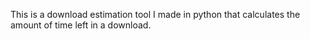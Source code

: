 This is a download estimation tool I made in python that calculates the amount of time left in a download.